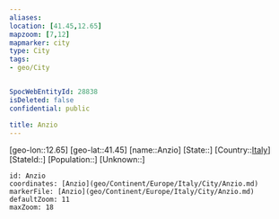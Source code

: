 ```yaml
---
aliases: 
location: [41.45,12.65]
mapzoom: [7,12] 
mapmarker: city 
type: City
tags:
- geo/City


SpocWebEntityId: 28838
isDeleted: false
confidential: public

title: Anzio
---
```

[geo-lon::12.65]
[geo-lat::41.45]
[name::Anzio]
[State::]
[Country::[Italy](geo/Continent/Europe/Italy.md)]
[StateId::]
[Population::]
[Unknown::]


```leaflet
id: Anzio
coordinates: [Anzio](geo/Continent/Europe/Italy/City/Anzio.md)
markerFile: [Anzio](geo/Continent/Europe/Italy/City/Anzio.md)
defaultZoom: 11 
maxZoom: 18
```


